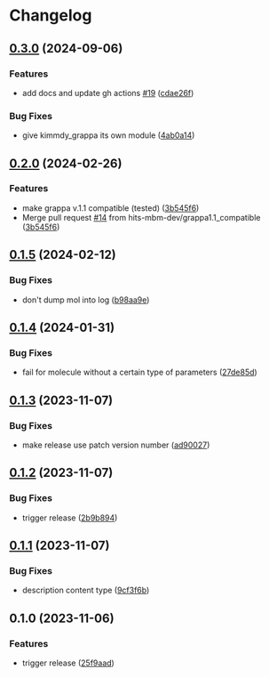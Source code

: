 # Changelog

## [0.3.0](https://github.com/graeter-group/kimmdy-grappa/compare/v0.2.0...v0.3.0) (2024-09-06)


### Features

* add docs and update gh actions [#19](https://github.com/graeter-group/kimmdy-grappa/issues/19) ([cdae26f](https://github.com/graeter-group/kimmdy-grappa/commit/cdae26f160ed082176d551c86e0b18c5b8350714))


### Bug Fixes

* give kimmdy_grappa its own module ([4ab0a14](https://github.com/graeter-group/kimmdy-grappa/commit/4ab0a140d4f663e13b9c3d710b334b94ff572ec7))

## [0.2.0](https://github.com/hits-mbm-dev/kimmdy-grappa/compare/v0.1.5...v0.2.0) (2024-02-26)


### Features

* make grappa v.1.1 compatible (tested) ([3b545f6](https://github.com/hits-mbm-dev/kimmdy-grappa/commit/3b545f613118905cd21331fc597ddbf5661c84e9))
* Merge pull request [#14](https://github.com/hits-mbm-dev/kimmdy-grappa/issues/14) from hits-mbm-dev/grappa1.1_compatible ([3b545f6](https://github.com/hits-mbm-dev/kimmdy-grappa/commit/3b545f613118905cd21331fc597ddbf5661c84e9))

## [0.1.5](https://github.com/hits-mbm-dev/kimmdy-grappa/compare/v0.1.4...v0.1.5) (2024-02-12)


### Bug Fixes

* don't dump mol into log ([b98aa9e](https://github.com/hits-mbm-dev/kimmdy-grappa/commit/b98aa9edad2d12aaca958e97ff2cd7b31072bdca))

## [0.1.4](https://github.com/hits-mbm-dev/kimmdy-grappa/compare/v0.1.3...v0.1.4) (2024-01-31)


### Bug Fixes

* fail for molecule without a certain type of parameters ([27de85d](https://github.com/hits-mbm-dev/kimmdy-grappa/commit/27de85d9baefe9883e596f34ddd313de8df36621))

## [0.1.3](https://github.com/hits-mbm-dev/kimmdy-grappa/compare/v0.1.2...v0.1.3) (2023-11-07)


### Bug Fixes

* make release use patch version number ([ad90027](https://github.com/hits-mbm-dev/kimmdy-grappa/commit/ad9002770977ad92aea9699d6dae78faa607da4b))

## [0.1.2](https://github.com/hits-mbm-dev/kimmdy-grappa/compare/v0.1.1...v0.1.2) (2023-11-07)


### Bug Fixes

* trigger release ([2b9b894](https://github.com/hits-mbm-dev/kimmdy-grappa/commit/2b9b8949c362e269739f6995b888f6567e391cff))

## [0.1.1](https://github.com/hits-mbm-dev/kimmdy-grappa/compare/v0.1.0...v0.1.1) (2023-11-07)


### Bug Fixes

* description content type ([9cf3f6b](https://github.com/hits-mbm-dev/kimmdy-grappa/commit/9cf3f6b13a66084db3856f7d86ff92e23966db2a))

## 0.1.0 (2023-11-06)


### Features

* trigger release ([25f9aad](https://github.com/hits-mbm-dev/kimmdy-grappa/commit/25f9aad0f5ed1d042affee10162cdf1e7ce07db6))
